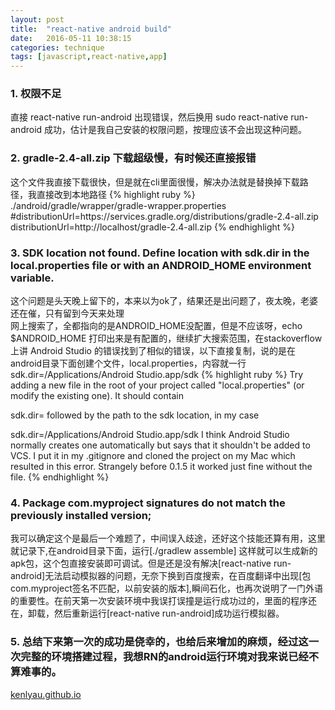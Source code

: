 ```yaml
---
layout: post
title:  "react-native android build"
date:   2016-05-11 10:38:15
categories: technique
tags: [javascript,react-native,app]
---
```


### 1. 权限不足
直接 react-native run-android 出现错误，然后换用 sudo react-native run-android 成功，估计是我自己安装的权限问题，按理应该不会出现这种问题。

### 2. gradle-2.4-all.zip 下载超级慢，有时候还直接报错
这个文件我直接下载很快，但是就在cli里面很慢，解决办法就是替换掉下载路径，我直接改到本地路径
{% highlight ruby %}
    ./android/gradle/wrapper/gradle-wrapper.properties
    #distributionUrl=https\://services.gradle.org/distributions/gradle-2.4-all.zip
    distributionUrl=http\://localhost/gradle-2.4-all.zip
{% endhighlight %}

### 3. SDK location not found. Define location with sdk.dir in the local.properties file or with an ANDROID_HOME environment variable.
这个问题是头天晚上留下的，本来以为ok了，结果还是出问题了，夜太晚，老婆还在催，只有留到今天来处理<br>
网上搜索了，全都指向的是ANDROID_HOME没配置，但是不应该呀，echo $ANDROID_HOME 打印出来是有配置的，继续扩大搜索范围，在stackoverflow上讲  Android Studio 的错误找到了相似的错误，以下直接复制，说的是在android目录下面创建个文件，local.properties，内容就一行 sdk.dir=/Applications/Android Studio.app/sdk
{% highlight ruby %}
 Try adding a new file in the root of your project called "local.properties" (or modify the existing one). It should contain

sdk.dir= 
followed by the path to the sdk location, in my case

sdk.dir=/Applications/Android Studio.app/sdk
I think Android Studio normally creates one automatically but says that it shouldn't be added to VCS. I put it in my .gitignore and cloned the project on my Mac which resulted in this error. Strangely before 0.1.5 it worked just fine without the file.
{% endhighlight %}
### 4. Package com.myproject signatures do not match the previously installed version;
我可以确定这个是最后一个难题了，中间误入歧途，还好这个技能还算有用，这里就记录下,在android目录下面，运行[./gradlew assemble] 这样就可以生成新的apk包，这个包直接安装即可调试。但是还是没有解决[react-native run-android]无法启动模拟器的问题，无奈下换到百度搜索，在百度翻译中出现[包com.myproject签名不匹配，以前安装的版本],瞬间石化，也再次说明了一门外语的重要性。在前天第一次安装环境中我误打误撞是运行成功过的，里面的程序还在，卸载，然后重新运行[react-native run-android]成功运行模拟器。
### 5. 总结下来第一次的成功是侥幸的，也给后来增加的麻烦，经过这一次完整的环境搭建过程，我想RN的android运行环境对我来说已经不算难事的。




[kenlyau.github.io][link]

[link]:    https://kenlyau.github.io
